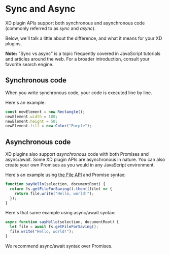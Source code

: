 # Sync and Async

XD plugin APIs support both synchronous and asynchronous code (commonly referred to as _sync_ and _async_).

Below, we'll talk a little about the difference, and what it means for your XD plugins.

**Note:** "Sync vs async" is a topic frequently covered in JavaScript tutorials and articles around the web. For a broader introduction, consult your favorite search engine.

## Synchronous code

When you write synchronous code, your code is executed line by line.

Here's an example:

```js
const newElement = new Rectangle();
newElement.width = 100;
newElement.height = 50;
newElement.fill = new Color("Purple");
```

## Asynchronous code

XD plugins also support _asynchronous_ code with both Promises and async/await. Some XD plugin APIs are asynchronous in nature. You can also create your own Promises as you would in any JavaScript environment.

Here's an example using [the File API](/develop/reference/uxp/storage-index/) and Promise syntax:

```js
function sayHello(selection, documentRoot) {
  return fs.getFileForSaving().then((file) => {
    return file.write("Hello, world!");
  });
}
```

Here's that same example using async/await syntax:

```js
async function sayHello(selection, documentRoot) {
  let file = await fs.getFileForSaving();
  file.write("Hello, world!");
}
```

We recommend async/await syntax over Promises.
